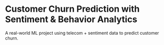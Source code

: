 # Customer Churn Prediction with Sentiment & Behavior Analytics

A real-world ML project using telecom + sentiment data to predict customer churn.
